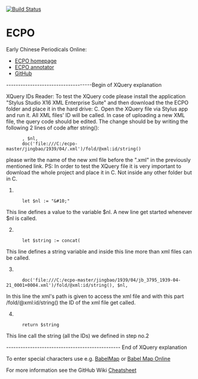 [![Build Status](https://travis-ci.com/exc-asia-and-europe/ecpo.svg?branch=master)](https://travis-ci.com/exc-asia-and-europe/ecpo)

# ECPO
Early Chinese Periodicals Online:
-   [ECPO homepage](https://uni-heidelberg.de/ecpo)
-   [ECPO annotator](https://ecpo.existsolutions.com/exist/apps/ecpo/)
-   [GitHub](https://github.com/exc-asia-and-europe/ecpo)


------------------------------------Begin of XQuery explanation 

XQuery IDs Reader: To test the XQuery code please install the application "Stylus Studio X16 XML Enterprise Suite" and then               download the the ECPO folder and place it in the hard drive: C.  Open the XQuery file via Stylus app and run it. All XML files' ID         will be called. In case of uploading a new XML file, the query code should be edited. The change should be by writing the following 2       lines of code after string():  
    
          , $nl,
          doc('file:///C:/ecpo-master/jingbao/1939/04/.xml')/fold/@xml:id/string()

 please write the name of the new xml file before the ".xml" in the previously mentioned link. 
 PS: In order to test the XQuery file it is very important to download the whole project and place it in C. Not inside any other folder   but in C. 
    
1.          
          
          let $nl := "&#10;" 

This line defines a value to the variable $nl. A new line get started whenever $nl is called. 

2.   
                 
          let $string := concat(
This line defines a string variable and inside this line more than xml files can be called.

3.
        
          doc('file:///C:/ecpo-master/jingbao/1939/04/jb_3795_1939-04-21_0001+0004.xml')/fold/@xml:id/string(), $nl, 
In this line the xml's path is given to access the xml file and with this part /fold/@xml:id/string() the ID of the xml file get called.

4. 
        
          return $string
This line call the string (all the IDs) we defined in step no.2

------------------------------------------------ End of XQuery explanation

To enter special characters use e.g. [BabelMap](http://www.babelstone.co.uk/Software/BabelMap.html) or [Babel Map Online](http://www.babelstone.co.uk/Unicode/babelmap.html)

For more information see the GitHub Wiki [Cheatsheet](https://github.com/exc-asia-and-europe/ecpo/wiki/Rare-Characters-and-Special-Glyphs#quickreference)
